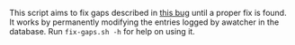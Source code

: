 This script aims to fix gaps described in [this bug](https://github.com/2e3s/awatcher/issues/46) until a proper fix is found.
It works by permanently modifying the entries logged by awatcher in the database. Run ```fix-gaps.sh -h``` for help on using it.
